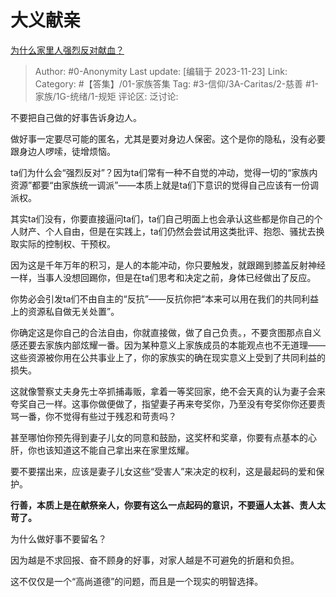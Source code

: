 # 大义献亲
[为什么家里人强烈反对献血？](https://www.zhihu.com/question/459090070/answer/3299788114)

> Author: #0-Anonymity
> Last update: [编辑于 2023-11-23]
> Link:
> Category: #【答集】/01-家族答集
> Tag: #3-信仰/3A-Caritas/2-慈善 #1-家族/1G-统绪/1-规矩
> 评论区:
> 泛讨论:

不要把自己做的好事告诉身边人。

做好事一定要尽可能的匿名，尤其是要对身边人保密。这个是你的隐私，没有必要跟身边人啰嗦，徒增烦恼。

ta们为什么会“强烈反对”？因为ta们常有一种不自觉的冲动，觉得一切的“家族内资源”都要“由家族统一调派”——本质上就是ta们下意识的觉得自己应该有一份调派权。

其实ta们没有，你要直接逼问ta们，ta们自己明面上也会承认这些都是你自己的个人财产、个人自由，但是在实践上，ta们仍然会尝试用这类批评、抱怨、骚扰去换取实际的控制权、干预权。

因为这是千年万年的积习，是人的本能冲动，你只要触发，就跟踢到膝盖反射神经一样，当事人没想回踢你，但是在ta们思考和决定之前，身体已经做出了反应。

你势必会引发ta们不由自主的“反抗”——反抗你把“本来可以用在我们的共同利益上的资源私自做无关处置”。

你确定这是你自己的合法自由，你就直接做，做了自己负责。，不要贪图那点自义感还要去家族内部炫耀一番。因为某种意义上家族成员的本能观点也不无道理——这些资源被你用在公共事业上了，你的家族实的确在现实意义上受到了共同利益的损失。

这就像警察丈夫身先士卒抓捕毒贩，拿着一等奖回家，绝不会天真的认为妻子会来夸奖自己一样。这事你做便做了，指望妻子再来夸奖你，乃至没有夸奖你你还要责骂一番，你不觉得有些过于残忍和苛责吗？

甚至哪怕你预先得到妻子儿女的同意和鼓励，这奖杯和奖章，你要有点基本的心肝，你也该知道这不能自己拿出来在家里炫耀。

要不要摆出来，应该是妻子儿女这些“受害人”来决定的权利，这是最起码的爱和保护。

**行善，本质上是在献祭亲人，你要有这么一点起码的意识，不要逼人太甚、责人太苛了。**

为什么做好事不要留名？

因为越是不求回报、奋不顾身的好事，对家人越是不可避免的折磨和负担。

这不仅仅是一个“高尚道德”的问题，而且是一个现实的明智选择。
